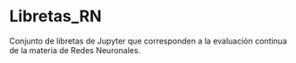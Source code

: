 # Libretas_RN
Conjunto de libretas de Jupyter que corresponden a la evaluación continua de la materia de Redes Neuronales.
